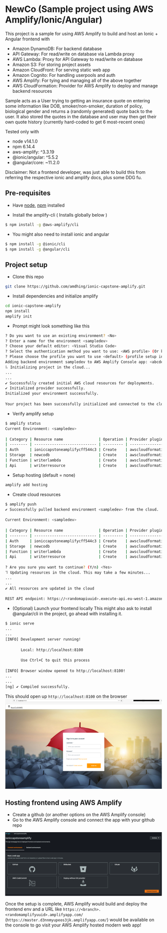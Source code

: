 # NewCo (Sample project using AWS Amplify/Ionic/Angular) 

This project is a sample for using AWS Amplify to build and host an Ionic + Angular frontend with 
- Amazon DynamoDB: For backend database
- API Gateway: For read/write on database via Lambda proxy
- AWS Lambda: Proxy for API Gateway to read/write on database
- Amazon S3: For storing project assets
- Amazon CloudFront: For serving static web app
- Amazon Cognito: For handling userpools and auth
- AWS Amplify: For tying and managing all of the above together
- AWS CloudFormation: Provider for AWS Amplify to deploy and manage backend resources

Sample acts as a User trying to getting an insurance quote on entering some information like DOB, smoker/non-smoker, duration of policy, biological gender and returns a (randomly generated) quote back to the user. It also stored the quotes in the database and user may then get their own quote history (currently hard-coded to get 6 most-recent ones)

Tested only with
- node v14.1.0
- npm 6.14.4
- aws-amplify: ^3.3.19
- @ionic/angular: ^5.5.2
- @angular/core: ~11.2.0

Disclaimer: Not a frontend developer, was just able to build this from referring the respective ionic and amplify docs, plus some DDG fu.

## Pre-requisites 
- Have [node](https://nodejs.dev/learn/how-to-install-nodejs), [npm](https://www.npmjs.com/get-npm) installed

- Install the amplify-cli ( Installs globally below )

```bash
$ npm install -g @aws-amplify/cli
```

- You might also need to install ionic and angular

```bash
$ npm install -g @ionic/cli
$ npm install -g @angular/cli
```

## Project setup

- Clone this repo

```bash
git clone https://github.com/amdhing/ionic-capstone-amplify.git
```

- Install dependencies and initialize amplify

```bash
cd ionic-capstone-amplify
npm install
amplify init
```
- Prompt might look something like this
```bash
? Do you want to use an existing environment? <No>
? Enter a name for the environment <sampledev>
? Choose your default editor: <Visual Studio Code>
? Select the authentication method you want to use: <AWS profile> (Or keys as you prefer)
? Please choose the profile you want to use <default> (profile setup in ~.aws/config)
Adding backend environment sampledev to AWS Amplify Console app: <abcdef123>
⠧ Initializing project in the cloud...
...
...
✔ Successfully created initial AWS cloud resources for deployments.
✔ Initialized provider successfully.
Initialized your environment successfully.

Your project has been successfully initialized and connected to the cloud!
```

- Verify amplify setup

```bash
$ amplify status
Current Environment: <sampledev>

| Category | Resource name                | Operation | Provider plugin   |
| -------- | ---------------------------- | --------- | ----------------- |
| Auth     | ioniccapstoneamplifycff544c3 | Create    | awscloudformation |
| Storage  | newcodb                      | Create    | awscloudformation |
| Function | writerlambda                 | Create    | awscloudformation |
| Api      | writerresource               | Create    | awscloudformation |
```
- Setup hosting (default = none)

```bash
amplify add hosting
```


- Create cloud resources

```bash
$ amplify push
✔ Successfully pulled backend environment <sampledev> from the cloud.

Current Environment: <sampledev>

| Category | Resource name                | Operation | Provider plugin   |
| -------- | ---------------------------- | --------- | ----------------- |
| Auth     | ioniccapstoneamplifycff544c3 | Create    | awscloudformation |
| Storage  | newcodb                      | Create    | awscloudformation |
| Function | writerlambda                 | Create    | awscloudformation |
| Api      | writerresource               | Create    | awscloudformation |

? Are you sure you want to continue? (Y/n) <Yes>
⠹ Updating resources in the cloud. This may take a few minutes...
...
...
✔ All resources are updated in the cloud

REST API endpoint: https://<randomapiuuid>.execute-api.eu-west-1.amazonaws.com/<sampledev>
```

- (Optional) Launch your frontend locally
This might also ask to install @angular/cli in the project, go ahead with installing it.

```bash
$ ionic serve
...
...
[INFO] Development server running!

       Local: http://localhost:8100

       Use Ctrl+C to quit this process

[INFO] Browser window opened to http://localhost:8100!
...
...
[ng] ✔ Compiled successfully.
```

This should open up `http://localhost:8100` on the browser
    ![Landing View](/docs/img/ionic-serve-browser-page.png)

## Hosting frontend using AWS Amplify

- Create a github (or another options on the AWS Amplify console)
- Go to the AWS Amplify console and connect the app with your github repo

![AWS Amplify](/docs/img/aws-amplify-setup-frontend.png)

Once the setup is complete, AWS Amplify would build and deploy the frontend env and a URL like `https://<branch>.<randomamplifyuuid>.amplifyapp.com/` (`https://master.d3nnmyupeos3jk.amplifyapp.com/`) would be available on the console to go visit your AWS Amplify hosted modern web app!